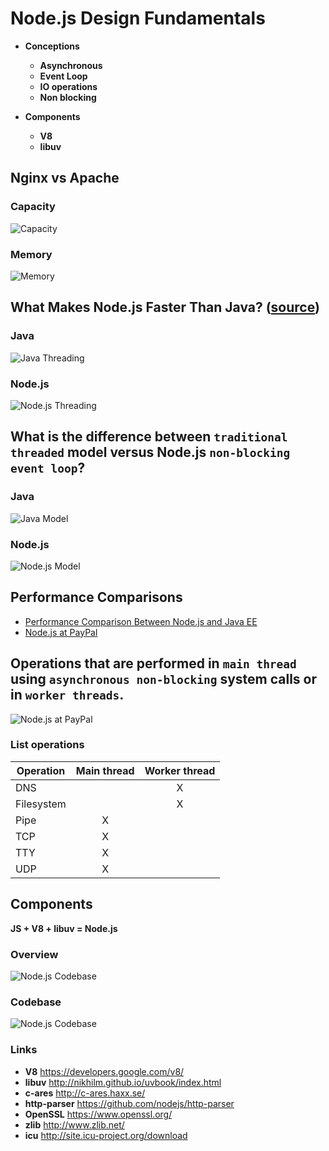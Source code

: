 # Node.js Design Fundamentals

 - **Conceptions**
   - **Asynchronous**
   - **Event Loop**
   - **IO operations**
   - **Non blocking**

 - **Components**
   - **V8**
   - **libuv**
   
## Nginx vs Apache

### Capacity

![Capacity](../../static/images/nginx-apache-reqs-sec.png)

### Memory

![Memory](../../static/images/nginx-apache-memory.png)


## What Makes Node.js Faster Than Java? ([source](https://strongloop.com/strongblog/node-js-is-faster-than-java/))

### Java

![Java Threading](../../static/images/threading-java-small.png)

### Node.js

![Node.js Threading](../../static/images/threading-node-small.png)


## What is the difference between `traditional threaded` model versus Node.js `non-blocking event loop`?

### Java

![Java Model](../../static/images/threaded-model.jpg)

### Node.js

![Node.js Model](../../static/images/node-model.jpg)


## Performance Comparisons

 - [Performance Comparison Between Node.js and Java EE](https://dzone.com/articles/performance-comparison-between)
 - [Node.js at PayPal](https://www.paypal-engineering.com/2013/11/22/node-js-at-paypal/)

 
## Operations that are performed in `main thread` using `asynchronous non-blocking` system calls or in `worker threads`. 

![Node.js at PayPal](../../static/images/threads-diagram.png)

### List operations

| Operation   | Main thread   | Worker thread   |
|-------------|:-------------:|:---------------:|
| DNS         |               | X               |
| Filesystem  |               | X               |
| Pipe        | X             |                 |
| TCP         | X             |                 |
| TTY         | X             |                 |
| UDP         | X             |                 |

   

## Components 

**JS + V8 + libuv = Node.js**

### Overview

![Node.js Codebase](../../static/images/node-system.png)

### Codebase

![Node.js Codebase](../../static/images/node-codebase.jpg)

### Links

 - **V8** https://developers.google.com/v8/
 - **libuv** http://nikhilm.github.io/uvbook/index.html
 - **c-ares** http://c-ares.haxx.se/
 - **http-parser** https://github.com/nodejs/http-parser
 - **OpenSSL** https://www.openssl.org/
 - **zlib** http://www.zlib.net/
 - **icu** http://site.icu-project.org/download
